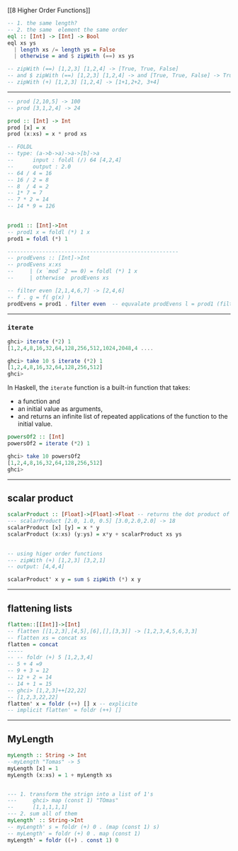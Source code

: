 [[8 Higher Order Functions]]

```haskell
-- 1. the same length?
-- 2. the same  element the same order
eql :: [Int] -> [Int] -> Bool
eql xs ys
  | length xs /= length ys = False
  | otherwise = and $ zipWith (==) xs ys

-- zipWith (==) [1,2,3] [1,2,4] -> [True, True, False]
-- and $ zipWith (==) [1,2,3] [1,2,4] -> and [True, True, False] -> True and True and False -> False
-- zipWith (+) [1,2,3] [1,2,4] -> [1+1,2+2, 3+4]
```

----------
```haskell
-- prod [2,10,5] -> 100
-- prod [3,1,2,4] -> 24

prod :: [Int] -> Int
prod [x] = x
prod (x:xs) = x * prod xs

-- FOLDL
-- type: (a->b->a)->a->[b]->a
--      input : foldl (/) 64 [4,2,4]
--      output : 2.0
-- 64 / 4 = 16
-- 16 / 2 = 8
-- 8  / 4 = 2
-- 1* 7 = 7
-- 7 * 2 = 14
-- 14 * 9 = 126
  

prod1 :: [Int]->Int
-- prod1 x = foldl (*) 1 x
prod1 = foldl (*) 1

------------------------------------------------------
-- prodEvens :: [Int]->Int
-- prodEvens x:xs
--     | (x `mod` 2 == 0) = foldl (*) 1 x
--     | otherwise  prodEvens xs

-- filter even [2,1,4,6,7] -> [2,4,6]
-- f . g = f( g(x) )
prodEvens = prod1 . filter even  -- equvalate prodEvens l = prod1 (filter even l)
```


-------------

### `iterate`
```haskell
ghci> iterate (*2) 1       
[1,2,4,8,16,32,64,128,256,512,1024,2048,4 ....

ghci> take 10 $ iterate (*2) 1
[1,2,4,8,16,32,64,128,256,512]
ghci>
```
In Haskell, the `iterate` function is a built-in function that takes:
- a function and
- an initial value as arguments, 
- and returns an infinite list of repeated applications of the function to the initial value.

```haskell
powersOf2 :: [Int]
powersOf2 = iterate (*2) 1

ghci> take 10 powersOf2
[1,2,4,8,16,32,64,128,256,512]
ghci>
```


---------
## scalar product
```haskell
scalarProduct :: [Float]->[Float]->Float -- returns the dot product of two lists of float numbers with the same size
--- scalarProduct [2.0, 1.0, 0.5] [3.0,2.0,2.0] -> 18
scalarProduct [x] [y] = x * y
scalarProduct (x:xs) (y:ys) = x*y + scalarProduct xs ys
  

-- using higer order functions
--- zipWith (+) [1,2,3] [3,2,1]
-- output: [4,4,4]

scalarProduct' x y = sum $ zipWith (*) x y
```

-------------

## flattening lists
```haskell
flatten::[[Int]]->[Int]
-- flatten [[1,2,3],[4,5],[6],[],[3,3]] -> [1,2,3,4,5,6,3,3]
-- flatten xs = concat xs
flatten = concat
-----
-- -- foldr (+) 5 [1,2,3,4]
-- 5 + 4 =9
-- 9 + 3 = 12
-- 12 + 2 = 14
-- 14 + 1 = 15
-- ghci> [1,2,3]++[22,22]
-- [1,2,3,22,22]
flatten' x = foldr (++) [] x -- explicite
-- implicit flatten' = foldr (++) []
```

----
## MyLength
```haskell
myLength :: String -> Int
--myLength "Tomas" -> 5
myLength [x] = 1
myLength (x:xs) = 1 + myLength xs


--- 1. transform the strign into a list of 1's
---     ghci> map (const 1) "TOmas"
--      [1,1,1,1,1]
--- 2. sum all of them
myLength' :: String->Int
-- myLength' s = foldr (+) 0 . (map (const 1) s)
-- myLength' = foldr (+) 0 . map (const 1)
myLength' = foldr ((+) . const 1) 0
```




















